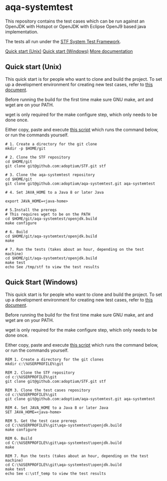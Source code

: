 # aqa-systemtest

This repository contains the test cases which can be run against an OpenJDK with Hotspot or OpenJDK with Eclipse OpenJ9 based java implementation.

The tests all run under the [STF System Test Framework](https://github.com/adoptium/stf).

[Quick start (Unix)](#unix)
[Quick start (Windows)](#windows)
[More documentation](openjdk.build/docs/build.md)

<a name="unix"></a>
## Quick start (Unix)

This quick start is for people who want to clone and build the project.  To set up a development environment for creating new test cases, refer to [this document](openjdk.build/docs/build.md).

Before running the build for the first time make sure GNU make, ant and wget are on your PATH.

wget is only required for the make configure step, which only needs to be done once.

Either copy, paste and execute [this script](openjdk.build/scripts/aqa-systemtest-clone-make.sh) which runs the command below, or run the commands yourself.

```shell
# 1. Create a directory for the git clone
mkdir -p $HOME/git

# 2. Clone the STF repository
cd $HOME/git
git clone git@github.com:adoptium/STF.git stf

# 3. Clone the aqa-systemtest repository
cd $HOME/git
git clone git@github.com:adoptium/aqa-systemtest.git aqa-systemtest

# 4. Set JAVA_HOME to a Java 8 or later Java

export JAVA_HOME=<java-home>

# 5.Install the prereqs
# This requires wget to be on the PATH
cd $HOME/git/aqa-systemtest/openjdk.build
make configure

# 6. Build
cd $HOME/git/aqa-systemtest/openjdk.build
make

# 7. Run the tests (takes about an hour, depending on the test machine)
cd $HOME/git/aqa-systemtest/openjdk.build
make test
echo See /tmp/stf to view the test results
```

<a name="windows"></a>
## Quick Start (Windows)

This quick start is for people who want to clone and build the project.  To set up a development environment for creating new test cases, refer to [this document](openjdk.build/docs/build.md).

Before running the build for the first time make sure GNU make, ant and wget are on your PATH.

wget is only required for the make configure step, which only needs to be done once.

Either copy, paste and execute [this script](openjdk.build/scripts/aqa-systemtest-clone-make.bat) which runs the command below, or run the commands yourself.

```dos
REM 1. Create a directory for the git clones
mkdir c:\%USERPROFILE%\git

REM 2. Clone the STF repository
cd c:\%USERPROFILE%\git
git clone git@github.com:adoptium/STF.git stf

REM 3. Clone the test cases repository
cd c:\%USERPROFILE%\git
git clone git@github.com:adoptium/aqa-systemtest.git aqa-systemtest

REM 4. Set JAVA_HOME to a Java 8 or later Java
SET JAVA_HOME=<java-home>

REM 5. Get the test case prereqs
cd C:\%USERPROFILE%\git\aqa-systemtest\openjdk.build
make configure

REM 6. Build
cd C:\%USERPROFILE%\git\aqa-systemtest\openjdk.build
make

REM 7. Run the tests (takes about an hour, depending on the test machine)
cd C:\%USERPROFILE%\git\aqa-systemtest\openjdk.build
make test
echo See c:\stf_temp to view the test results
```
